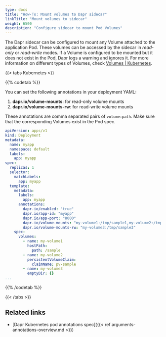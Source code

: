 ```yaml
---
type: docs
title: "How-To: Mount volumes to Dapr sidecar"
linkTitle: "Mount volumes to sidecar"
weight: 6500
description: "Configure sidecar to mount Pod Volumes"
---
```


The Dapr sidecar can be configured to mount any Volume attached to the application Pod. These volumes can be accessed by the sidecar in _read-only_ or _read-write_ modes. If a Volume is configured to be mounted but it does not exist in the Pod, Dapr logs a warning and ignores it.
For more information on different types of Volumes, check [Volumes | Kubernetes](https://kubernetes.io/docs/concepts/storage/volumes/).


{{< tabs Kubernetes >}}

{{% codetab %}}

You can set the following annotations in your deployment YAML:
1. **dapr.io/volume-mounts**: for read-only volume mounts
1. **dapr.io/volume-mounts-rw**: for read-write volume mounts

These annotations are comma separated pairs of `volume:path`. Make sure that the corresponding Volumes exist in the Pod spec.

```yaml
apiVersion: apps/v1
kind: Deployment
metadata:
  name: myapp
  namespace: default
  labels:
    app: myapp
spec:
  replicas: 1
  selector:
    matchLabels:
      app: myapp
  template:
    metadata:
      labels:
        app: myapp
      annotations:
        dapr.io/enabled: "true"
        dapr.io/app-id: "myapp"
        dapr.io/app-port: "8000"
        dapr.io/volume-mounts: "my-volume1:/tmp/sample1,my-volume2:/tmp/sample2"
        dapr.io/volume-mounts-rw: "my-volume3:/tmp/sample3"
    spec:
      volumes:
        - name: my-volume1
          hostPath:
            path: /sample
        - name: my-volume2
          persistentVolumeClaim:
            claimName: pv-sample
        - name: my-volume3
          emptyDir: {}
...
```

{{% /codetab %}}

{{< /tabs >}}

## Related links
- [Dapr Kubernetes pod annotations spec]({{< ref arguments-annotations-overview.md >}})
